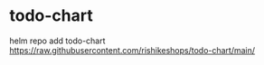 # todo-chart



helm repo add todo-chart https://raw.githubusercontent.com/rishikeshops/todo-chart/main/
